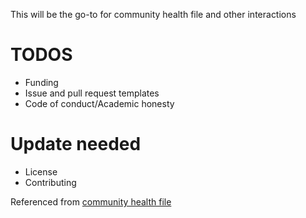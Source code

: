 This will be the go-to for community health file and other interactions

# TODOS
- Funding
- Issue and pull request templates
- Code of conduct/Academic honesty

# Update needed
- License
- Contributing

Referenced from [community health file](https://docs.github.com/en/communities/setting-up-your-project-for-healthy-contributions/creating-a-default-community-health-file)
